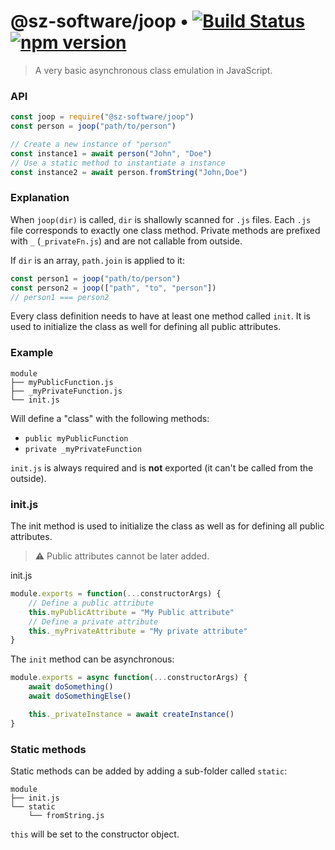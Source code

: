 
# @sz-software/joop • [![Build Status](https://travis-ci.org/sz-software/joop.svg?branch=master)](https://travis-ci.org/sz-software/joop) [![npm version](https://badge.fury.io/js/%40sz-software%2Fjoop.svg)](https://badge.fury.io/js/%40sz-software%2Fjoop)

> A very basic asynchronous class emulation in JavaScript.

### API

```javascript
const joop = require("@sz-software/joop")
const person = joop("path/to/person")

// Create a new instance of "person"
const instance1 = await person("John", "Doe")
// Use a static method to instantiate a instance
const instance2 = await person.fromString("John,Doe")
```

### Explanation

When `joop(dir)` is called, `dir` is shallowly scanned for `.js` files.
Each `.js` file corresponds to exactly one class method.
Private methods are prefixed with `_` (`_privateFn.js`)  and are not callable from outside.

If `dir` is an array, `path.join` is applied to it:

```javascript
const person1 = joop("path/to/person")
const person2 = joop(["path", "to", "person"])
// person1 === person2
```

Every class definition needs to have at least one method called `init`.
It is used to initialize the class as well for defining all public attributes.

### Example

```
module
├── myPublicFunction.js
├── _myPrivateFunction.js
└── init.js
```

Will define a "class" with the following methods:

- `public myPublicFunction`
- `private _myPrivateFunction`

`init.js` is always required and is **not** exported (it can't be called from the outside).

### init.js

The init method is used to initialize the class as well as for defining all public attributes.

> ⚠️ Public attributes cannot be later added.

init.js
```javascript
module.exports = function(...constructorArgs) {
    // Define a public attribute
    this.myPublicAttribute = "My Public attribute"
    // Define a private attribute
    this._myPrivateAttribute = "My private attribute"
}
```

The `init` method can be asynchronous:

```javascript
module.exports = async function(...constructorArgs) {
    await doSomething()
    await doSomethingElse()

    this._privateInstance = await createInstance()
}
```

### Static methods

Static methods can be added by adding a sub-folder called `static`:

```
module
├── init.js
└── static
    └── fromString.js
```

`this` will be set to the constructor object.
